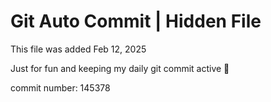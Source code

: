 # Git Auto Commit | Hidden File

This file was added Feb 12, 2025

Just for fun and keeping my daily git commit active 🤪

commit number: 145378
